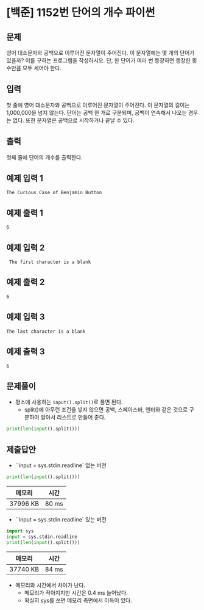 # [백준] 1152번 단어의 개수 파이썬

## 문제

영어 대소문자와 공백으로 이루어진 문자열이 주어진다. 이 문자열에는 몇 개의 단어가 있을까? 이를 구하는 프로그램을 작성하시오. 단, 한 단어가 여러 번 등장하면 등장한 횟수만큼 모두 세어야 한다.

## 입력

첫 줄에 영어 대소문자와 공백으로 이루어진 문자열이 주어진다. 이 문자열의 길이는 1,000,000을 넘지 않는다. 단어는 공백 한 개로 구분되며, 공백이 연속해서 나오는 경우는 없다. 또한 문자열은 공백으로 시작하거나 끝날 수 있다.

## 출력

첫째 줄에 단어의 개수를 출력한다.

## 예제 입력 1

```
The Curious Case of Benjamin Button
```

## 예제 출력 1 

```
6
```

## 예제 입력 2 

```
 The first character is a blank
```

## 예제 출력 2 

```
6
```

## 예제 입력 3 

```
The last character is a blank 
```

## 예제 출력 3

```
6
```

## 문제풀이

- 평소에 사용하는 `input().split()`로 풀면 된다.
  - split()에 아무런 조건을 넣지 않으면 공백, 스페이스바, 엔터와 같은 것으로 구분하여 알아서 리스트로 만들어 준다.

```python
print(len(input().split()))
```

## 제출답안

- ``input = sys.stdin.readline` 없는 버전

```python
print(len(input().split()))
```

| 메모리   | 시간  |
| -------- | ----- |
| 37996 KB | 80 ms |

- ``input = sys.stdin.readline` 있는 버전

```python
import sys
input = sys.stdin.readline
print(len(input().split()))
```

| 메모리   | 시간  |
| -------- | ----- |
| 37740 KB | 84 ms |

- 메모리와 시간에서 차이가 난다.
  - 메모리가 작아지지만 시간은 0.4 ms 늘어났다.
  - 확실히 sys를 쓰면 메모리 측면에서 이득이 있다.